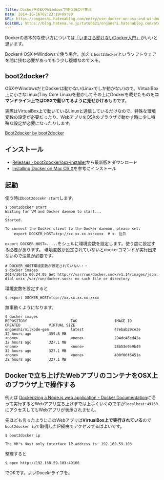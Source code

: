 ```yaml
---
Title: DockerをOSXやWindowsで使う時の注意点
Date: 2014-10-16T02:23:19+09:00
URL: https://ongaeshi.hatenablog.com/entry/use-docker-on-osx-and-windows
EditURL: https://blog.hatena.ne.jp/tuto0621/ongaeshi.hatenablog.com/atom/entry/8454420450068616483
---
```


Dockerの基本的な使い方については[「いまさら聞けないDocker入門」](http://www.atmarkit.co.jp/ait/kw/docker_nyumon.html)がいいと思います。

DockerをOSXやWindowsで使う場合、加えて`boot2docker`というソフトウェアを間に挟む必要があってもう少し複雑なのでメモ。

## boot2docker?
OSXやWindowsだとDockerは動かない(Linuxでしか動かない)ので、VirtualBox上に小さなLinux(Tiny Core Linux)を動かしてその上にDockerを載せたものを<b>コマンドライン上ではOSXで動いてるように見せかける</b>ものです。

実際はVirtualBox上で動いているLinuxと通信しているだけなので、特殊な環境変数の設定が必要だったり、WebアプリをOSXのブラウザで動かす時に少し特殊な設定が必要になったりします。

[Boot2docker by boot2docker](http://boot2docker.io/)

## インストール
- [Releases · boot2docker/osx-installer](https://github.com/boot2docker/osx-installer/releases)から最新版をダウンロード
- [Installing Docker on Mac OS X](http://docs.docker.com/installation/mac/)を参考にインストール

## 起動
使う時は`boot2docekr start`します。

```shell
$ boot2docker start
Waiting for VM and Docker daemon to start...
..
Started.

To connect the Docker client to the Docker daemon, please set:
    export DOCKER_HOST=tcp://xx.xx.xx.xx:xxxx  # <- 注目
```

`export DOCKER_HOST=.....`をシェルに環境変数を設定します。使う度に設定する必要があります。
環境変数が設定されていないとdockerコマンドが実行出来ないので注意が必要です。

```shell
# DOCKER_HOST環境変数が設定されていない・・
$ docker images 
2014/10/15 00:24:05 Get http:///var/run/docker.sock/v1.14/images/json: dial unix /var/run/docker.sock: no such file or directory
```

環境変数を設定すると

```shell
$ export DOCKER_HOST=tcp://xx.xx.xx.xx:xxxx
```

無事動くようになります。

```shell
$ docker images
REPOSITORY                    TAG                 IMAGE ID            CREATED             VIRTUAL SIZE
ongaeshi/milkode-gem          latest              47ebab29ce3e        32 hours ago        359.8 MB
<none>                        <none>              294dc46ed42a        32 hours ago        327.1 MB
<none>                        <none>              28b53e9e9b49        32 hours ago        327.1 MB
<none>                        <none>              400f06f6451a        32 hours ago        327.1 MB
```

## Dockerで立ち上げたWebアプリのコンテナをOSX上のブラウザ上で操作する
例えば [Dockerizing a Node.js web application - Docker Documentation](https://docs.docker.com/examples/nodejs_web_app/)に沿って実行するとWebアプリ立ち上げまでは上手くいくのですが`localhost:49160`にアクセスしてもWebアプリが表示されません。

先ほども言ったようにこのWebアプリは<b>VirtualBox上で実行されている</b>ので`boot2docker ip`で取得したIP経由でアクセスするばよいです。

```shell
$ boot2docker ip

The VM's Host only interface IP address is: 192.168.59.103
```

整理すると

```
$ open http://192.168.59.103:49160
```

でOKです。よいDocekrライフを。
